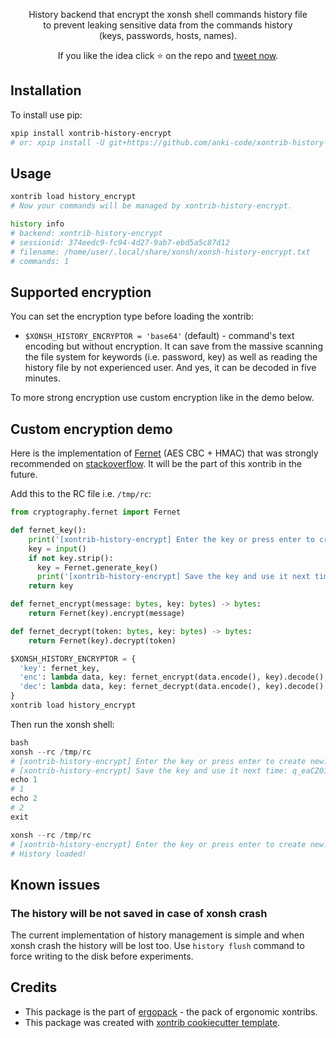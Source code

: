 <p align="center">
History backend that encrypt the xonsh shell commands history file<br> to prevent leaking sensitive data from the commands history <br>(keys, passwords, hosts, names).
</p>

<p align="center">  
If you like the idea click ⭐ on the repo and <a href="https://twitter.com/intent/tweet?text=History%20backend%20for%20xonsh%20shell%20that%20encrypt%20the%20history.&url=https://github.com/anki-code/xontrib-history-encrypt" target="_blank">tweet now</a>.
</p>


## Installation

To install use pip:

```bash
xpip install xontrib-history-encrypt
# or: xpip install -U git+https://github.com/anki-code/xontrib-history-encrypt
```

## Usage

```bash
xontrib load history_encrypt
# Now your commands will be managed by xontrib-history-encrypt.

history info
# backend: xontrib-history-encrypt
# sessionid: 374eedc9-fc94-4d27-9ab7-ebd5a5c87d12
# filename: /home/user/.local/share/xonsh/xonsh-history-encrypt.txt
# commands: 1
```

## Supported encryption

You can set the encryption type before loading the xontrib:

* `$XONSH_HISTORY_ENCRYPTOR = 'base64'` (default) - command's text encoding but without encryption. 
  It can save from the massive scanning the file system for keywords (i.e. password, key) as well as reading the history file by not experienced user. 
  And yes, it can be decoded in five minutes.

To more strong encryption use custom encryption like in the demo below.

## Custom encryption demo 

Here is the implementation of [Fernet](https://cryptography.io/en/latest/fernet.html) (AES CBC + HMAC) that was strongly 
recommended on [stackoverflow](https://stackoverflow.com/a/55147077). It will be the part of this xontrib in the future.

Add this to the RC file i.e. `/tmp/rc`:

```python
from cryptography.fernet import Fernet

def fernet_key():
    print('[xontrib-history-encrypt] Enter the key or press enter to create new: ', end='')
    key = input()
    if not key.strip():
      key = Fernet.generate_key()
      print('[xontrib-history-encrypt] Save the key and use it next time: ', key.decode())
    return key 

def fernet_encrypt(message: bytes, key: bytes) -> bytes:
    return Fernet(key).encrypt(message)

def fernet_decrypt(token: bytes, key: bytes) -> bytes:
    return Fernet(key).decrypt(token)

$XONSH_HISTORY_ENCRYPTOR = {
  'key': fernet_key,
  'enc': lambda data, key: fernet_encrypt(data.encode(), key).decode(),
  'dec': lambda data, key: fernet_decrypt(data.encode(), key).decode()  
}
xontrib load history_encrypt
```
Then run the xonsh shell:
```python
bash
xonsh --rc /tmp/rc
# [xontrib-history-encrypt] Enter the key or press enter to create new: <Enter>
# [xontrib-history-encrypt] Save the key and use it next time: q_eaCZ01bt_9lUQPZIhE6WvOeKUq0S2L4A7crxCZrCU=
echo 1
# 1
echo 2
# 2
exit

xonsh --rc /tmp/rc
# [xontrib-history-encrypt] Enter the key or press enter to create new: q_eaCZ01bt_9lUQPZIhE6WvOeKUq0S2L4A7crxCZrCU=
# History loaded!
```

## Known issues

### The history will be not saved in case of xonsh crash

The current implementation of history management is simple and when xonsh crash the history will be lost too. 
Use `history flush` command to force writing to the disk before experiments.

## Credits

* This package is the part of [ergopack](https://github.com/anki-code/xontrib-ergopack) - the pack of ergonomic xontribs.
* This package was created with [xontrib cookiecutter template](https://github.com/xonsh/xontrib-cookiecutter).
